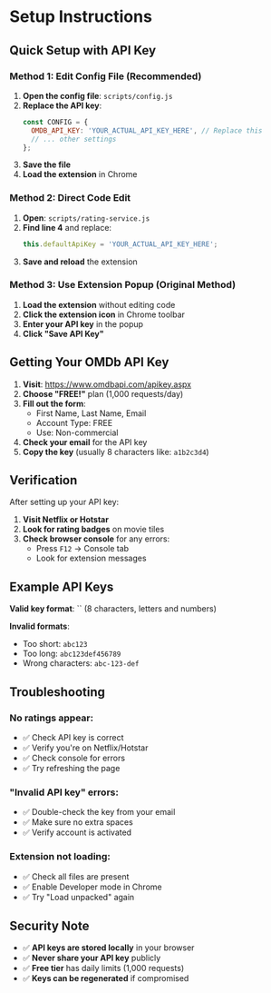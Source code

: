 # Setup Instructions

## Quick Setup with API Key

### Method 1: Edit Config File (Recommended)

1. **Open the config file**: `scripts/config.js`
2. **Replace the API key**:
   ```javascript
   const CONFIG = {
     OMDB_API_KEY: 'YOUR_ACTUAL_API_KEY_HERE', // Replace this
     // ... other settings
   };
   ```
3. **Save the file**
4. **Load the extension** in Chrome

### Method 2: Direct Code Edit

1. **Open**: `scripts/rating-service.js`
2. **Find line 4** and replace:
   ```javascript
   this.defaultApiKey = 'YOUR_ACTUAL_API_KEY_HERE';
   ```
3. **Save and reload** the extension

### Method 3: Use Extension Popup (Original Method)

1. **Load the extension** without editing code
2. **Click the extension icon** in Chrome toolbar
3. **Enter your API key** in the popup
4. **Click "Save API Key"**

## Getting Your OMDb API Key

1. **Visit**: https://www.omdbapi.com/apikey.aspx
2. **Choose "FREE!"** plan (1,000 requests/day)
3. **Fill out the form**:
   - First Name, Last Name, Email
   - Account Type: FREE
   - Use: Non-commercial
4. **Check your email** for the API key
5. **Copy the key** (usually 8 characters like: `a1b2c3d4`)

## Verification

After setting up your API key:

1. **Visit Netflix or Hotstar**
2. **Look for rating badges** on movie tiles
3. **Check browser console** for any errors:
   - Press `F12` → Console tab
   - Look for extension messages

## Example API Keys

**Valid key format**: `` (8 characters, letters and numbers)

**Invalid formats**:
- Too short: `abc123`
- Too long: `abc123def456789`
- Wrong characters: `abc-123-def`

## Troubleshooting

### No ratings appear:
- ✅ Check API key is correct
- ✅ Verify you're on Netflix/Hotstar
- ✅ Check console for errors
- ✅ Try refreshing the page

### "Invalid API key" errors:
- ✅ Double-check the key from your email
- ✅ Make sure no extra spaces
- ✅ Verify account is activated

### Extension not loading:
- ✅ Check all files are present
- ✅ Enable Developer mode in Chrome
- ✅ Try "Load unpacked" again

## Security Note

- ✅ **API keys are stored locally** in your browser
- ✅ **Never share your API key** publicly
- ✅ **Free tier** has daily limits (1,000 requests)
- ✅ **Keys can be regenerated** if compromised
